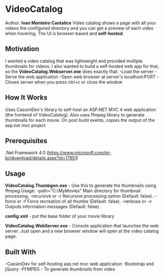 # VideoCatalog

Author: **Ivan Monteiro Cantalice**
Video catalog shows a page with all your videos the configured directory and you can get a preview of each video when hovering. The UI is browser-based and **self-hosted**. 

## Motivation

I wanted a video catalog that was lightweight and provided multiple thumbnails for videos. 
I also wanted to build a self-hosted web app for that, so the **VideoCatalog.Webserver.exe** does exactly that:
-Load the server
-Serve the web application
-Open web browser at server's localhost:PORT
-Closes server when you press ctrl+c or close the window

## How It Works

Uses CassiniDev's library to self-host an ASP.NET MVC 4 web application (the frontend of VideoCatalog). Also uses ffmpeg library to generate thumbnails for each movie.
On post build events, copies the output of the asp.net mvc project

## Prerequisites

.Net Framework 4.0 (https://www.microsoft.com/pt-br/download/details.aspx?id=17851)

## Usage

**VideoCatalog.Thumbgen.exe** - Use this to generate the thumbnails using ffmpeg
Usage:
-path="C:\MyMovies"   Main directory for thumbnail processing.
-recursive or -r        Recursive processing option (Default: false).
-force or -f            Force recreation of all thumbs (Default: false).
-verbose or -v          Outputs information messages (Default: false).

**config.xml** - put the base folder of your movie library

**VideoCatalog.WebServer.exe** - Console application that launches the web server.
Just open and a new browser window will open at the video catalog page.

## Built With

-CassiniDev for self-hosting asp.net mvc web application
-Bootstrap and jQuery
-FFMPEG - To generate thumbnails from video